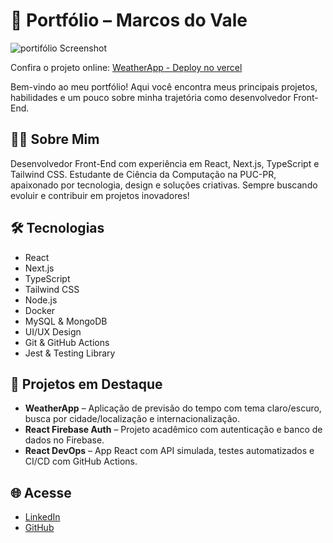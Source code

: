 # 🚀 Portfólio – Marcos do Vale

![portifólio Screenshot](https://raw.githubusercontent.com/Marcos-Valee/portifolio\public\images\capturaDeTela.png)

Confira o projeto online: [WeatherApp - Deploy no vercel](https://portifolio-omega-brown-20.vercel.app/)

Bem-vindo ao meu portfólio! Aqui você encontra meus principais projetos, habilidades e um pouco sobre minha trajetória como desenvolvedor Front-End.

## 👨‍💻 Sobre Mim

Desenvolvedor Front-End com experiência em React, Next.js, TypeScript e Tailwind CSS. Estudante de Ciência da Computação na PUC-PR, apaixonado por tecnologia, design e soluções criativas. Sempre buscando evoluir e contribuir em projetos inovadores!

## 🛠️ Tecnologias

- React
- Next.js
- TypeScript
- Tailwind CSS
- Node.js
- Docker
- MySQL & MongoDB
- UI/UX Design
- Git & GitHub Actions
- Jest & Testing Library

## 📂 Projetos em Destaque

- **WeatherApp** – Aplicação de previsão do tempo com tema claro/escuro, busca por cidade/localização e internacionalização.
- **React Firebase Auth** – Projeto acadêmico com autenticação e banco de dados no Firebase.
- **React DevOps** – App React com API simulada, testes automatizados e CI/CD com GitHub Actions.

## 🌐 Acesse

- [LinkedIn](https://www.linkedin.com/in/marcos-do-vale-/)
- [GitHub](https://github.com/Marcos-Valee)
